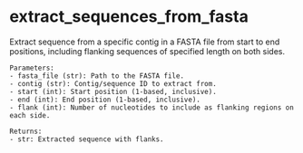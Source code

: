 # extract_sequences_from_fasta
Extract sequence from a specific contig in a FASTA file from start to end positions,
    including flanking sequences of specified length on both sides.

    Parameters:
    - fasta_file (str): Path to the FASTA file.
    - contig (str): Contig/sequence ID to extract from.
    - start (int): Start position (1-based, inclusive).
    - end (int): End position (1-based, inclusive).
    - flank (int): Number of nucleotides to include as flanking regions on each side.

    Returns:
    - str: Extracted sequence with flanks.
